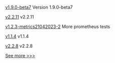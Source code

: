 
[v1.9.0-beta7](https://github.com/hyperledger/bevel-operator-fabric/releases/tag/v1.9.0-beta7) Version 1.9.0-beta7

[v2.2.11](https://github.com/hyperledger/fabric/releases/tag/v2.2.11) v2.2.11

[v1.2.3-metrics21042023-2](https://github.com/hyperledger/firefly-tokens-erc20-erc721/releases/tag/v1.2.3-metrics21042023-2) More prometheus tests

[v1.1.4](https://github.com/hyperledger/firefly/releases/tag/v1.1.4) v1.1.4

[v2.2.8](https://github.com/hyperledger/fabric-gateway-java/releases/tag/v2.2.8) v2.2.8


[See more >>>](https://start-here.hyperledger.org/releases)
